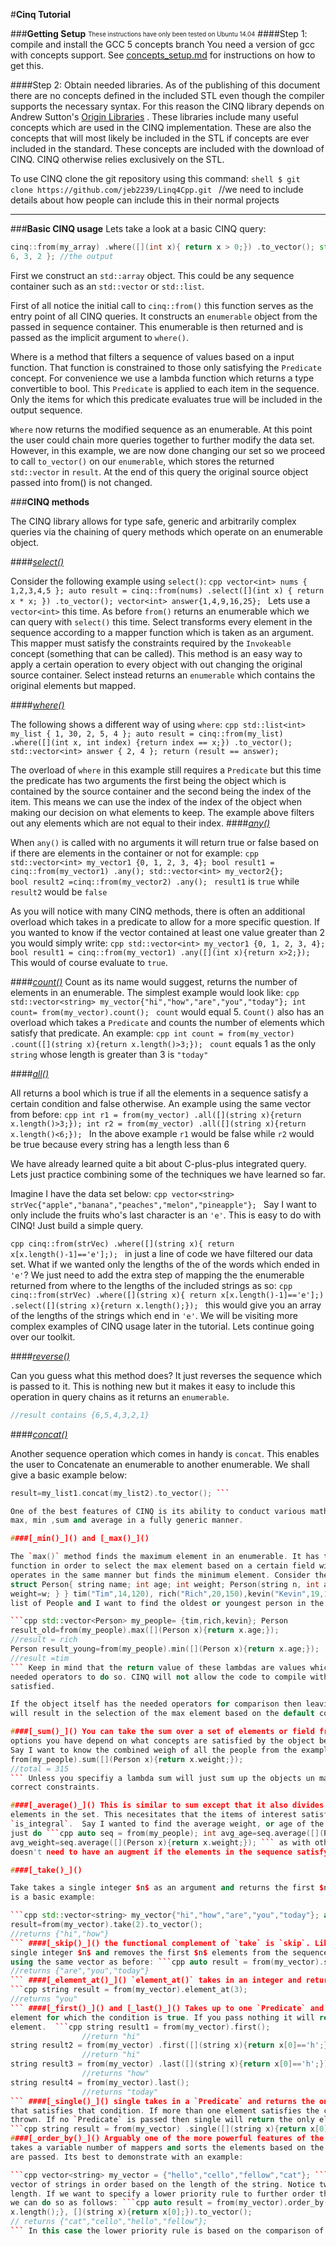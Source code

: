 #__Cinq Tutorial__

###__Getting Setup__ <sub><sup>These instructions have only been tested on Ubuntu 14.04</sup></sub>
####Step 1: compile and install the GCC 5 concepts branch You need a version of gcc with concepts
support. See [concepts_setup.md](concepts_setup.md) for instructions on how to get this.

####Step 2: Obtain needed libraries.  As of the publishing of this document there are no concepts
defined in the included STL even though the compiler supports the necessary syntax. For this reason
the CINQ library depends on Andrew Sutton's [Origin Libraries](https://github.com/asutton/origin) .
These libraries include many useful concepts which are used in the CINQ implementation. These are
also the concepts that will most likely be included in the STL if concepts are ever included in the
standard. These concepts are included with the download of CINQ. CINQ otherwise relies exclusively
on the STL.

To use CINQ clone the git repository using this command: ```shell $ git clone
https://github.com/jeb2239/Linq4Cpp.git ```
//we need to include details about how people can include this in their normal projects

-----
###__Basic CINQ usage__ Lets take a look at a basic CINQ query:

```cpp std::array<int, 8> my_array = { 1, 4, 6, 3, -6, 0, -3, 2 }; auto result =
cinq::from(my_array) .where([](int x){ return x > 0;}) .to_vector(); std::vector<int> answer { 1, 4,
6, 3, 2 }; //the output
``` 

First we construct an `std::array` object. This could be any sequence container such as an
`std::vector` or `std::list`.

First of all notice the initial call to `cinq::from()` this function serves as the entry point of
all CINQ queries. It constructs an `enumerable` object from the passed in sequence container. This
enumerable is then returned and is passed as the implicit argument to `where()`. 

Where is a method that filters a sequence of values based on a input function. That function is
constrained to those only satisfying the `Predicate` concept. For convenience we use a lambda
function which returns a type convertible to bool. This `Predicate` is applied to each item in the
sequence. Only the items for which this predicate evaluates true will be included in the output
sequence. 

`Where` now returns the modified sequence as an enumerable. At this point the user could
chain more queries together to further modify the data set. However, in this example, we are now
done changing our set so we proceed to call `to_vector()` on our `enumerable`, which stores the returned
`std::vector` in `result`.  At the end of this query the original source object passed into from()
is not changed. 

###__CINQ methods__

The CINQ library allows for type safe, generic and arbitrarily complex queries via the chaining of
query methods which operate on an enumerable object. 

####[_select()_]() 

Consider the following example using `select()`: ```cpp vector<int> nums { 1,2,3,4,5 }; auto result
= cinq::from(nums) .select([](int x) { return x * x; }) .to_vector(); vector<int>
answer{1,4,9,16,25}; ``` Lets use a `vector<int>` this time. As before `from()` returns an
enumerable which we can query with `select()` this time. Select transforms every element in the
sequence according to a mapper function which is taken as an argument. This mapper must satisfy the
constraints required by the `Invokeable` concept (something that can be called). This method is an
easy way to apply a certain operation to every object with out changing the original source
container. Select instead returns an `enumerable` which contains the original elements but mapped.

####[_where()_]()

The following shows a different way of using `where`: ```cpp std::list<int> my_list { 1, 30, 2, 5, 4
}; auto result = cinq::from(my_list) .where([](int x, int index) {return index == x;}) .to_vector();
std::vector<int> answer { 2, 4 }; return (result == answer); ```

The overload of `where` in this example still requires a `Predicate` but this time the predicate has
two arguments the first being the object which is contained by the source container and the second
being the index of the item. This means we can use the index of the index of the object when making
our decision on what elements to keep. The example above filters out any elements which are not
equal to their index.  ####[_any()_]()

When `any()` is called with no arguments it will return true or false based on if there are elements
in the container or not for example: ```cpp std::vector<int> my_vector1 {0, 1, 2, 3, 4}; bool
result1 = cinq::from(my_vector1) .any(); std::vector<int> my_vector2{};						bool
result2 =cinq::from(my_vector2) .any(); ``` `result1` is `true` while `result2` would be `false`
	
As you will notice with many CINQ methods, there is often an additional overload which takes in a
predicate to allow for a more specific question. If you wanted to know if the vector contained at
least one value greater than 2 you would simply write: ```cpp std::vector<int> my_vector1 {0, 1, 2,
3, 4}; bool result1 = cinq::from(my_vector1) .any([](int x){return x>2;}); ``` This would of course
evaluate to `true`.

####[_count()_]() Count as its name would suggest, returns the number of elements in an enumerable.
The simplest example would look like: ```cpp std::vector<string>
my_vector{"hi","how","are","you","today"}; int count= from(my_vector).count(); ``` `count` would
equal 5. `Count()` also has an overload which takes a `Predicate` and counts the number of elements
which satisfy that predicate.  An example: ```cpp int count = from(my_vector) .count([](string
x){return x.length()>3;}); ``` `count` equals 1 as the only `string` whose length is greater than 3
is `"today"`

####[_all()_]()

All returns a bool which is true if all the elements in a sequence satisfy a certain condition and
false otherwise.  An example using the same vector from before: ```cpp int r1 = from(my_vector)
.all([](string x){return x.length()>3;}); int r2 = from(my_vector) .all([](string x){return
x.length()<6;}); ``` In the above example `r1` would be false while `r2` would be true because every
string has a length less than 6

We have already learned quite a bit about C-plus-plus integrated query. Lets just practice combining
some of the techniques we have learned so far. 

Imagine I have the data set below: ```cpp vector<string>
strVec{"apple","banana","peaches","melon","pineapple"}; ``` Say I want to only include the fruits
who's last character is an `'e'`.  This is easy to do with CINQ! Just build a simple query.

```cpp cinq::from(strVec) .where([](string x){ return x[x.length()-1]=='e'];); ``` in just a line of
code we have filtered our data set.  What if we wanted only the lengths of the of the words which
ended in `'e'`? We just need to add the extra step of mapping the the enumerable returned from where
to the lengths of the included strings as so: ```cpp cinq::from(strVec) .where([](string x){ return
x[x.length()-1]=='e'];) .select([](string x){return x.length();}); ``` this would give you an array
of the lengths of the strings which end in `'e'`. We will be visiting more complex examples of CINQ
usage later in the tutorial. Lets continue going over our toolkit.

####[_reverse()_]()

Can you guess what this method does? It just reverses the sequence which is passed to it. This is
nothing new but it makes it easy to include this operation  in query chains as it returns an
`enumerable`.

```cpp std::list<int> my_list{ 1,2,3,4,5,6}; auto result=my_list.reverse().to_vector();
//result contains {6,5,4,3,2,1}
```

####[_concat()_]()

Another sequence operation which comes in handy is `concat`. This enables the user to Concatenate an
enumerable to another enumerable. We shall give a basic example below:

```cpp std::list<int> my_list1{1,2,3}; std::list<int> my_list2{4,5,6}; auto
result=my_list1.concat(my_list2).to_vector(); ```

One of the best features of CINQ is its ability to conduct various math operations on lists such as
max, min ,sum and average in a fully generic manner.

####[_min()_]() and [_max()_]()

The `max()` method finds the maximum element in an enumerable. It has the option of taking a mapper
function in order to select the max element based on a certain field with in the object. `min()`
operates in the same manner but finds the minimum element. Consider the `Person` structure: ```cpp
struct Person{ string name; int age; int weight; Person(string n, int a, int w) { name=n; age=a;
weight=w; } } tim("Tim",14,120), rich("Rich",20,150),kevin("Kevin",19,145); ``` what if I have a
list of People and I want to find the oldest or youngest person in the set. Using CINQ we would do:

```cpp std::vector<Person> my_people= {tim,rich,kevin}; Person
result_old=from(my_people).max([](Person x){return x.age;});
//result = rich
Person result_young=from(my_people).min([](Person x){return x.age;});
//result =tim
``` Keep in mind that the return value of these lambdas are values which can be ordered and have the
needed operators to do so. CINQ will not allow the code to compile without this constraint being
satisfied. 

If the object itself has the needed operators for comparison then leaving `max()` with no arguments
will result in the selection of the max element based on the default comparison operators.

####[_sum()_]() You can take the sum over a set of elements or field from those sets, again the
options you have depend on what concepts are satisfied by the object being used for the calculation.
Say I want to know the combined weigh of all the people from the example above.  ```cpp int total=
from(my_people).sum([](Person x){return x.weight;});
//total = 315
``` Unless you specifiy a lambda sum will just sum up the objects un mapper assuming they satisy the
correct constraints.

####[_average()_]() This is similar to sum except that it also divides the sum by the number of
elements in the set. This necesitates that the items of interest satisfy the concepts `Number` and
`is_integral`.  Say I wanted to find the average weight, or age of the people listed above. I would
just do ```cpp auto seq = from(my_people); int avg_age=seq.average([](Person x){return x.age;}); int
avg_weight=seq.average([](Person x){return x.weight;}); ``` as with other math operations average
doesn't need to have an augment if the elements in the sequence satisfy the concept `Number` .

####[_take()_]()

Take takes a single integer $n$ as an argument and returns the first $n$ items of the sequence. Here
is a basic example:

```cpp std::vector<string> my_vector{"hi","how","are","you","today"}; auto
result=from(my_vector).take(2).to_vector();
//returns {"hi","how"}
``` ####[_skip()_]() the functional complement of `take` is `skip`. Like `take`, `skip` takes in  a
single integer $n$ and removes the first $n$ elements from the sequence Here is a basic example
using the same vector as before: ```cpp auto result = from(my_vector).skip(2).to_vector();
//returns {"are","you","today"}
``` ####[_element_at()_]() `element_at()` takes in an integer and returns the element at that index.
```cpp string result = from(my_vector).element_at(3);
//returns "you"
``` ####[_first()_]() and [_last()_]() Takes up to one `Predicate` and returns the first or last
element for which the condition is true. If you pass nothing it will return the first or last
element.  ```cpp string result1 = from(my_vector).first();
				//return "hi"
string result2 = from(my_vector) .first([](string x){return x[0]=='h';});
				//return "hi"
string result3 = from(my_vector) .last([](string x){return x[0]=='h';});
				//returns "how"
string result4 = from(my_vector).last();
				//returns "today"
``` ####[_single()_]() single takes in a `Predicate` and returns the only element of the sequence
that satisfies that condition. If more than one element satisfies the condition an exception is
thrown. If no `Predicate` is passed then single will return the only element in the sequence.
```cpp string result = from(my_vector) .single([](string x){return x[0]=='y';}); ```
####[_order_by()_]() Arguably one of the more powerful features of the CINQ library, `order_by`
takes a variable number of mappers and sorts the elements based on the order in which the mappers
are passed. Its best to demonstrate with an example:

```cpp vector<string> my_vector = {"hello","cello","fellow","cat"}; ``` say we want to sort this
vector of strings in order based on the length of the string. Notice two strings have the same
length. If we want to specify a lower priority rule to further order the strings of matching length
we can do so as follows: ```cpp auto result = from(my_vector).order_by( [](string x){return
x.length();}, [](string x){return x[0];}).to_vector();
// returns {"cat","cello","hello","fellow"};
``` In this case the lower priority rule is based on the comparison of the first letter.


